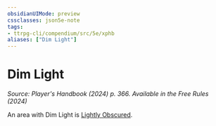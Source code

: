 ```yaml
---
obsidianUIMode: preview
cssclasses: json5e-note
tags:
- ttrpg-cli/compendium/src/5e/xphb
aliases: ["Dim Light"]
---
```

# Dim Light
*Source: Player's Handbook (2024) p. 366. Available in the Free Rules (2024)* 

An area with Dim Light is [Lightly Obscured](lightly-obscured-xphb.md).